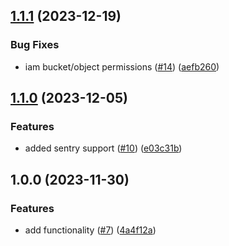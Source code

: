 ## [1.1.1](https://github.com/justtrackio/terraform-aws-flink-cluster-base/compare/v1.1.0...v1.1.1) (2023-12-19)


### Bug Fixes

* iam bucket/object permissions ([#14](https://github.com/justtrackio/terraform-aws-flink-cluster-base/issues/14)) ([aefb260](https://github.com/justtrackio/terraform-aws-flink-cluster-base/commit/aefb260b2590024aad8d89215ff1edcb628cd0d3))

## [1.1.0](https://github.com/justtrackio/terraform-aws-flink-cluster-base/compare/v1.0.0...v1.1.0) (2023-12-05)


### Features

* added sentry support ([#10](https://github.com/justtrackio/terraform-aws-flink-cluster-base/issues/10)) ([e03c31b](https://github.com/justtrackio/terraform-aws-flink-cluster-base/commit/e03c31b6a8f06f08d3d2ed27cc73c231932b4893))

## 1.0.0 (2023-11-30)


### Features

* add functionality ([#7](https://github.com/justtrackio/terraform-aws-flink-cluster-base/issues/7)) ([4a4f12a](https://github.com/justtrackio/terraform-aws-flink-cluster-base/commit/4a4f12a3ef8b78931dd3c0b2b4e3e6028ee6818b))
